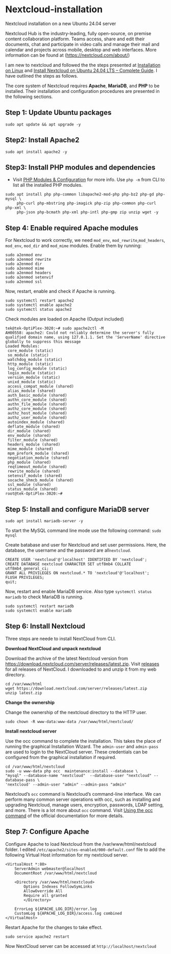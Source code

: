 # Nextcloud-installation

Nextcloud installation on a new Ubuntu 24.04 server

Nextcloud Hub is the industry-leading, fully open-source, on premise content collaboration platform. Teams access, share and edit their documents, chat and participate in video calls and manage their mail and calendar and projects across mobile, desktop and web interfaces. More information can be found at (https://nextcloud.com/about/)

I am new to nextcloud and followed the the steps presented at [Installation on Linux](https://docs.nextcloud.com/server/latest/admin_manual/installation/source_installation.html/) and [Install Nextcloud on Ubuntu 24.04 LTS – Complete Guide](https://mailserverguru.com/install-nextcloud-on-ubuntu-24-04-lts/). I have outlined the steps as follows.

The core system of Nextcloud requires **Apache**, **MariaDB**, and **PHP** to be installed. Their installation and configuration procedures are presented in the following sections.

## Step 1: Update Ubuntu packages

`sudo apt update && apt upgrade -y`

## Step2: Install Apache2

```
sudo apt install apache2 -y
```
## Step3: Install PHP modules and dependencies

- Visit [PHP Modules & Configuration](https://docs.nextcloud.com/server/latest/admin_manual/installation/php_configuration.html/) for more info. Use `php -m` from CLI to list all the installed PHP modules.
```
sudo apt install php php-common libapache2-mod-php php-bz2 php-gd php-mysql \
     php-curl php-mbstring php-imagick php-zip php-common php-curl php-xml \
     php-json php-bcmath php-xml php-intl php-gmp zip unzip wget -y
```

## Step 4: Enable required Apache modules

For Nextcloud to work correctly, we need `mod_env`, `mod_rewrite`,`mod_headers`, `mod_env`, `mod_dir` and `mod_mime` modules.
Enable them by running:
```
sudo a2enmod env
sudo a2enmod rewrite
sudo a2enmod dir
sudo a2enmod mime
sudo a2enmod headers
sudo a2enmod setenvif
sudo a2enmod ssl
```
Now, restart, enable and check if Apache is running.
```
sudo systemctl restart apache2
sudo systemctl enable apache2
sudo systemctl status apache2
```
Check modules are loaded on Apache (Output included)
```
tek@tek-OptiPlex-3020:~# sudo apache2ctl -M
AH00558: apache2: Could not reliably determine the server's fully qualified domain name, using 127.0.1.1. Set the 'ServerName' directive globally to suppress this message
Loaded Modules:
 core_module (static)
 so_module (static)
 watchdog_module (static)
 http_module (static)
 log_config_module (static)
 logio_module (static)
 version_module (static)
 unixd_module (static)
 access_compat_module (shared)
 alias_module (shared)
 auth_basic_module (shared)
 authn_core_module (shared)
 authn_file_module (shared)
 authz_core_module (shared)
 authz_host_module (shared)
 authz_user_module (shared)
 autoindex_module (shared)
 deflate_module (shared)
 dir_module (shared)
 env_module (shared)
 filter_module (shared)
 headers_module (shared)
 mime_module (shared)
 mpm_prefork_module (shared)
 negotiation_module (shared)
 php_module (shared)
 reqtimeout_module (shared)
 rewrite_module (shared)
 setenvif_module (shared)
 socache_shmcb_module (shared)
 ssl_module (shared)
 status_module (shared)
root@tek-OptiPlex-3020:~#
```
## Step 5: Install and configure MariaDB server
```
sudo apt install mariadb-server -y
```
To start the MySQL command line mode use the following command:
`sudo mysql`

Create batabase and user for Nextcloud and set user permissions. Here, the database, the username and the password are all`nextcloud`.
```
CREATE USER 'nextcloud'@'localhost' IDENTIFIED BY 'nextcloud';
CREATE DATABASE nextcloud CHARACTER SET utf8mb4 COLLATE utf8mb4_general_ci;
GRANT ALL PRIVILEGES ON nextcloud.* TO 'nextcloud'@'localhost';
FLUSH PRIVILEGES;
quit;

```
Now, restart and enable MariaDB service. Also type `systemctl status mariadb` to check MariaDB is running.
```
sudo systemctl restart mariadb
sudo systemctl enable mariadb
```

## Step 6: Install Nextcloud

Three steps are neede to install NextCloud from CLI.

**Download NextCloud and unpack nextcloud**

Download the archive of the latest Nextcloud version from https://download.nextcloud.com/server/releases/latest.zip. Visit [releases](https://download.nextcloud.com/server/releases/) for all releases of NextCloud. I downloaded to and unzip it from my web directory.
```
cd /var/www/html
wget https://download.nextcloud.com/server/releases/latest.zip
unzip latest.zip
```

**Change the ownership**

Change the ownership of the nextcloud directory to the HTTP user.
```
sudo chown -R www-data:www-data /var/www/html/nextcloud/
```
**Install nextcloud server**

Use the occ command to complete the installation. This takes the place of running the graphical Installation Wizard.
The `admin-user` and `admin-pass` are used to login to the NextCloud server. These credentials can be configured from the graphical installation if required.
```
cd /var/www/html/nextcloud
sudo -u www-data php occ  maintenance:install --database \
"mysql" --database-name "nextcloud"  --database-user "nextcloud" --database-pass \
'nextcloud' --admin-user "admin" --admin-pass "admin"
```
Nextcloud’s `occ` command is Nextcloud’s command-line interface. We can perform many common server operations with occ, such as installing and upgrading Nextcloud, manage users, encryption, passwords, LDAP setting, and more. There is a lot more about `occ` command. Visit [Using the occ command](https://docs.nextcloud.com/server/latest/admin_manual/occ_command.html#command-line-installation-label/) of the official documentation for more details.

## Step 7: Configure Apache

Configure Apache to load Nextcloud from the /var/www/html/nextcloud folder. I edited `/etc/apache2/sites-enabled/000-default.conf` file to add the following Virtual Host information for my nextcloud server. 
```  
<VirtualHost *:80>
	ServerAdmin webmaster@localhost
	DocumentRoot /var/www/html/nextcloud
	
	<Directory /var/www/html/nextcloud>
	    Options Indexes FollowSymLinks
	    AllowOverride All
	    Require all granted
        </Directory>
	
	ErrorLog ${APACHE_LOG_DIR}/error.log
	CustomLog ${APACHE_LOG_DIR}/access.log combined
</VirtualHost>
```
Restart Apache for the changes to take effect. 
```
sudo service apache2 restart
```

Now NextCloud server can be accessed at `http://localhost/nextcloud`



  




